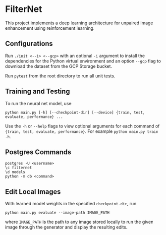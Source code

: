 # FilterNet
This project implements a deep learning architecture for unpaired image enhancement using reinforcement learning.


## Configurations

Run `./init <--i> <--gcp>` with an optional `-i` argument to install the dependencies for the Python virtual environment and
an option `--gcp` flag to download the dataset from the GCP Storage bucket.

Run `pytest` from the root directory to run all unit tests.


## Training and Testing
To run the neural net model, use
```
python main.py [-h] [--checkpoint-dir] [--device] {train, test, evaluate, performance} ...
```
Use the `-h` or `--help` flags to view optional arguments for each command of `{train, test, evaluate, performance}`. For example `python main.py train -h`.

## Postgres Commands
```
postgres -U <username>
\c filternet
\d models
python -m db <command>
```

## Edit Local Images
With learned model weights in the specified `checkpoint-dir`, run
```
python main.py evaluate --image-path IMAGE_PATH
```
where `IMAGE_PATH` is the path to any image stored locally to run the given image through the generator and display the resulting edits.
